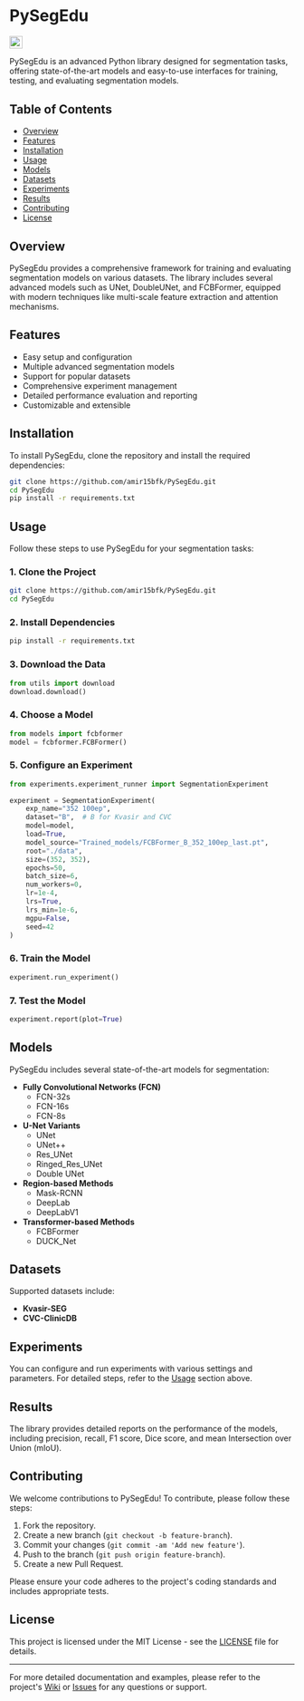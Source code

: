 # PySegEdu


<a href="http://colab.research.google.com/github/PySegEdu_Colab.ipynb"><img src="https://colab.research.google.com/assets/colab-badge.svg" height=22.5></a>  


PySegEdu is an advanced Python library designed for segmentation tasks, offering state-of-the-art models and easy-to-use interfaces for training, testing, and evaluating segmentation models.

## Table of Contents

- [Overview](#overview)
- [Features](#features)
- [Installation](#installation)
- [Usage](#usage)
- [Models](#models)
- [Datasets](#datasets)
- [Experiments](#experiments)
- [Results](#results)
- [Contributing](#contributing)
- [License](#license)

## Overview

PySegEdu provides a comprehensive framework for training and evaluating segmentation models on various datasets. The library includes several advanced models such as UNet, DoubleUNet, and FCBFormer, equipped with modern techniques like multi-scale feature extraction and attention mechanisms.

## Features

- Easy setup and configuration
- Multiple advanced segmentation models
- Support for popular datasets
- Comprehensive experiment management
- Detailed performance evaluation and reporting
- Customizable and extensible

## Installation

To install PySegEdu, clone the repository and install the required dependencies:

```bash
git clone https://github.com/amir15bfk/PySegEdu.git
cd PySegEdu
pip install -r requirements.txt
```

## Usage

Follow these steps to use PySegEdu for your segmentation tasks:

### 1. Clone the Project

```bash
git clone https://github.com/amir15bfk/PySegEdu.git
cd PySegEdu
```

### 2. Install Dependencies

```bash
pip install -r requirements.txt
```

### 3. Download the Data

```python
from utils import download
download.download()
```

### 4. Choose a Model

```python
from models import fcbformer
model = fcbformer.FCBFormer()
```

### 5. Configure an Experiment

```python
from experiments.experiment_runner import SegmentationExperiment

experiment = SegmentationExperiment(
    exp_name="352 100ep",
    dataset="B",  # B for Kvasir and CVC
    model=model,
    load=True,
    model_source="Trained_models/FCBFormer_B_352_100ep_last.pt",
    root="./data",
    size=(352, 352),
    epochs=50,
    batch_size=6,
    num_workers=0,
    lr=1e-4,
    lrs=True,
    lrs_min=1e-6,
    mgpu=False,
    seed=42
)
```

### 6. Train the Model

```python
experiment.run_experiment()
```

### 7. Test the Model

```python
experiment.report(plot=True)
```

## Models

PySegEdu includes several state-of-the-art models for segmentation:

- **Fully Convolutional Networks (FCN)**
  - FCN-32s
  - FCN-16s
  - FCN-8s
- **U-Net Variants**
  - UNet
  - UNet++
  - Res_UNet
  - Ringed_Res_UNet
  - Double UNet
- **Region-based Methods**
  - Mask-RCNN
  - DeepLab
  - DeepLabV1
- **Transformer-based Methods**
  - FCBFormer
  - DUCK_Net

## Datasets

Supported datasets include:

- **Kvasir-SEG**
- **CVC-ClinicDB**

## Experiments

You can configure and run experiments with various settings and parameters. For detailed steps, refer to the [Usage](#usage) section above.

## Results

The library provides detailed reports on the performance of the models, including precision, recall, F1 score, Dice score, and mean Intersection over Union (mIoU).

## Contributing

We welcome contributions to PySegEdu! To contribute, please follow these steps:

1. Fork the repository.
2. Create a new branch (`git checkout -b feature-branch`).
3. Commit your changes (`git commit -am 'Add new feature'`).
4. Push to the branch (`git push origin feature-branch`).
5. Create a new Pull Request.

Please ensure your code adheres to the project's coding standards and includes appropriate tests.

## License

This project is licensed under the MIT License - see the [LICENSE](LICENSE) file for details.

---

For more detailed documentation and examples, please refer to the project's [Wiki](https://github.com/amir15bfk/PySegEdu/wiki) or [Issues](https://github.com/amir15bfk/PySegEdu/issues) for any questions or support.

